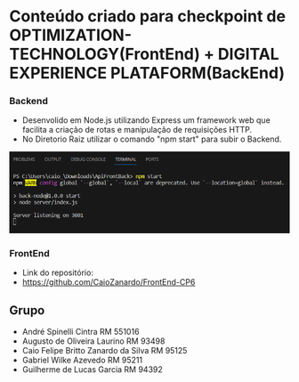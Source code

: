 # Conteúdo criado para checkpoint de OPTIMIZATION-TECHNOLOGY(FrontEnd) + DIGITAL EXPERIENCE PLATAFORM(BackEnd)

### Backend

- Desenvolido em Node.js utilizando Express um framework web que facilita a criação de rotas e manipulação de requisições HTTP. 
- No Diretorio Raiz utilizar o comando "npm start" para subir o Backend.

![PRINT!](startNode.png)

### FrontEnd

- Link do repositório:
 - https://github.com/CaioZanardo/FrontEnd-CP6

## Grupo

- André Spinelli Cintra RM 551016
- Augusto de Oliveira Laurino RM 93498
- Caio Felipe Britto Zanardo da Silva RM 95125
- Gabriel Wilke Azevedo RM 95211
- Guilherme de Lucas Garcia RM 94392
